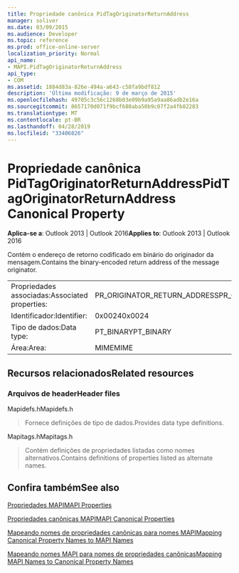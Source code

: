 ```yaml
---
title: Propriedade canônica PidTagOriginatorReturnAddress
manager: soliver
ms.date: 03/09/2015
ms.audience: Developer
ms.topic: reference
ms.prod: office-online-server
localization_priority: Normal
api_name:
- MAPI.PidTagOriginatorReturnAddress
api_type:
- COM
ms.assetid: 1884d83a-826e-494a-a643-c58fa9bdf812
description: 'Última modificação: 9 de março de 2015'
ms.openlocfilehash: 49705c3c56c1268b03e09b9a95a9aa86adb2e16a
ms.sourcegitcommit: 8657170d071f9bcf680aba50b9c07f2a4fb82283
ms.translationtype: MT
ms.contentlocale: pt-BR
ms.lasthandoff: 04/28/2019
ms.locfileid: "33406826"
---
```

# <a name="pidtagoriginatorreturnaddress-canonical-property"></a><span data-ttu-id="4c499-103">Propriedade canônica PidTagOriginatorReturnAddress</span><span class="sxs-lookup"><span data-stu-id="4c499-103">PidTagOriginatorReturnAddress Canonical Property</span></span>

  
  
<span data-ttu-id="4c499-104">**Aplica-se a**: Outlook 2013 | Outlook 2016</span><span class="sxs-lookup"><span data-stu-id="4c499-104">**Applies to**: Outlook 2013 | Outlook 2016</span></span> 
  
<span data-ttu-id="4c499-105">Contém o endereço de retorno codificado em binário do originador da mensagem.</span><span class="sxs-lookup"><span data-stu-id="4c499-105">Contains the binary-encoded return address of the message originator.</span></span>
  
|||
|:-----|:-----|
|<span data-ttu-id="4c499-106">Propriedades associadas:</span><span class="sxs-lookup"><span data-stu-id="4c499-106">Associated properties:</span></span>  <br/> |<span data-ttu-id="4c499-107">PR_ORIGINATOR_RETURN_ADDRESS</span><span class="sxs-lookup"><span data-stu-id="4c499-107">PR_ORIGINATOR_RETURN_ADDRESS</span></span>  <br/> |
|<span data-ttu-id="4c499-108">Identificador:</span><span class="sxs-lookup"><span data-stu-id="4c499-108">Identifier:</span></span>  <br/> |<span data-ttu-id="4c499-109">0x0024</span><span class="sxs-lookup"><span data-stu-id="4c499-109">0x0024</span></span>  <br/> |
|<span data-ttu-id="4c499-110">Tipo de dados:</span><span class="sxs-lookup"><span data-stu-id="4c499-110">Data type:</span></span>  <br/> |<span data-ttu-id="4c499-111">PT_BINARY</span><span class="sxs-lookup"><span data-stu-id="4c499-111">PT_BINARY</span></span>  <br/> |
|<span data-ttu-id="4c499-112">Área:</span><span class="sxs-lookup"><span data-stu-id="4c499-112">Area:</span></span>  <br/> |<span data-ttu-id="4c499-113">MIME</span><span class="sxs-lookup"><span data-stu-id="4c499-113">MIME</span></span>  <br/> |
   
## <a name="related-resources"></a><span data-ttu-id="4c499-114">Recursos relacionados</span><span class="sxs-lookup"><span data-stu-id="4c499-114">Related resources</span></span>

### <a name="header-files"></a><span data-ttu-id="4c499-115">Arquivos de header</span><span class="sxs-lookup"><span data-stu-id="4c499-115">Header files</span></span>

<span data-ttu-id="4c499-116">Mapidefs.h</span><span class="sxs-lookup"><span data-stu-id="4c499-116">Mapidefs.h</span></span>
  
> <span data-ttu-id="4c499-117">Fornece definições de tipo de dados.</span><span class="sxs-lookup"><span data-stu-id="4c499-117">Provides data type definitions.</span></span>
    
<span data-ttu-id="4c499-118">Mapitags.h</span><span class="sxs-lookup"><span data-stu-id="4c499-118">Mapitags.h</span></span>
  
> <span data-ttu-id="4c499-119">Contém definições de propriedades listadas como nomes alternativos.</span><span class="sxs-lookup"><span data-stu-id="4c499-119">Contains definitions of properties listed as alternate names.</span></span>
    
## <a name="see-also"></a><span data-ttu-id="4c499-120">Confira também</span><span class="sxs-lookup"><span data-stu-id="4c499-120">See also</span></span>



[<span data-ttu-id="4c499-121">Propriedades MAPI</span><span class="sxs-lookup"><span data-stu-id="4c499-121">MAPI Properties</span></span>](mapi-properties.md)
  
[<span data-ttu-id="4c499-122">Propriedades canônicas MAPI</span><span class="sxs-lookup"><span data-stu-id="4c499-122">MAPI Canonical Properties</span></span>](mapi-canonical-properties.md)
  
[<span data-ttu-id="4c499-123">Mapeando nomes de propriedades canônicas para nomes MAPI</span><span class="sxs-lookup"><span data-stu-id="4c499-123">Mapping Canonical Property Names to MAPI Names</span></span>](mapping-canonical-property-names-to-mapi-names.md)
  
[<span data-ttu-id="4c499-124">Mapeando nomes MAPI para nomes de propriedades canônicas</span><span class="sxs-lookup"><span data-stu-id="4c499-124">Mapping MAPI Names to Canonical Property Names</span></span>](mapping-mapi-names-to-canonical-property-names.md)

